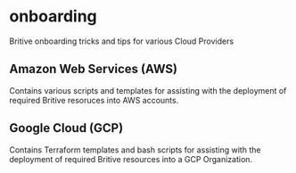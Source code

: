 # onboarding
Britive onboarding tricks and tips for various Cloud Providers

## Amazon Web Services (AWS)

Contains various scripts and templates for assisting with the deployment of required Britive resoruces into
AWS accounts.

## Google Cloud (GCP)

Contains Terraform templates and bash scripts for assisting with the deployment of required Britive resources
into a GCP Organization.

